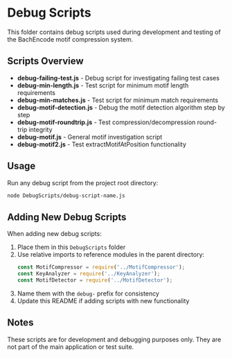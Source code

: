 # Debug Scripts

This folder contains debug scripts used during development and testing of the BachEncode motif compression system.

## Scripts Overview

- **debug-failing-test.js** - Debug script for investigating failing test cases
- **debug-min-length.js** - Test script for minimum motif length requirements
- **debug-min-matches.js** - Test script for minimum match requirements  
- **debug-motif-detection.js** - Debug the motif detection algorithm step by step
- **debug-motif-roundtrip.js** - Test compression/decompression round-trip integrity
- **debug-motif.js** - General motif investigation script
- **debug-motif2.js** - Test extractMotifAtPosition functionality

## Usage

Run any debug script from the project root directory:

```bash
node DebugScripts/debug-script-name.js
```

## Adding New Debug Scripts

When adding new debug scripts:

1. Place them in this `DebugScripts` folder
2. Use relative imports to reference modules in the parent directory:
   ```javascript
   const MotifCompressor = require('../MotifCompressor');
   const KeyAnalyzer = require('../KeyAnalyzer');
   const MotifDetector = require('../MotifDetector');
   ```
3. Name them with the `debug-` prefix for consistency
4. Update this README if adding scripts with new functionality

## Notes

These scripts are for development and debugging purposes only. They are not part of the main application or test suite.